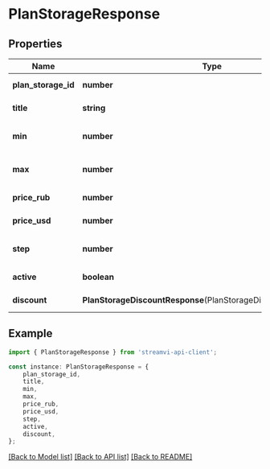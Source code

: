 # PlanStorageResponse


## Properties

Name | Type | Description | Notes
------------ | ------------- | ------------- | -------------
**plan_storage_id** | **number** | Unique ID | [default to undefined]
**title** | **string** | Title | [default to undefined]
**min** | **number** | Minimum storage size, gb | [default to undefined]
**max** | **number** | Maximum storage size, gb | [default to undefined]
**price_rub** | **number** | Price per gb (RUB) | [default to undefined]
**price_usd** | **number** | Price per gb (USD) | [default to undefined]
**step** | **number** | Step increase in gb | [default to undefined]
**active** | **boolean** | Is active | [default to undefined]
**discount** | **PlanStorageDiscountResponse**(PlanStorageDiscountResponse.md) | Discount | [default to undefined]

## Example

```typescript
import { PlanStorageResponse } from 'streamvi-api-client';

const instance: PlanStorageResponse = {
    plan_storage_id,
    title,
    min,
    max,
    price_rub,
    price_usd,
    step,
    active,
    discount,
};
```

[[Back to Model list]](../README.md#documentation-for-models) [[Back to API list]](../README.md#documentation-for-api-endpoints) [[Back to README]](../README.md)
